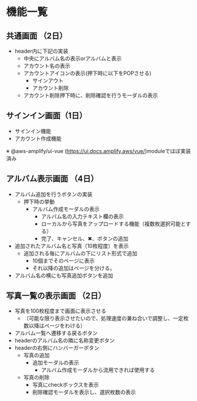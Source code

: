 # 機能一覧
## 共通画面 （2日）
- header内に下記の実装
  - 中央にアルバム名の表示orアルバムと表示
  - アカウント名の表示
  - アカウントアイコンの表示(押下時に以下をPOPさせる)
    - サインアウト
    - アカウント削除
  - アカウント削除押下時に、削除確認を行うモーダルの表示

## サインイン画面（1日）
- サインイン機能
- アカウント作成機能

※ @aws-amplify/ui-vue (https://ui.docs.amplify.aws/vue/)moduleでほぼ実装済み

## アルバム表示画面 （4日）
- アルバム追加を行うボタンの実装
  - 押下時の挙動
    - アルバム作成モーダルの表示
      - アルバム名の入力テキスト欄の表示
      - ローカルから写真をアップロードする機能（複数枚選択可能とする）
      - 完了、キャンセル、✖、ボタンの追加
- 追加されたアルバム名と写真（10枚程度）を表示
  - 追加される毎にアルバムの下にリスト形式で追加
    - 10個までそのページに表示
    - それ以降の追加はページを分ける。
- アルバム名の横にも写真追加ボタンを追加

## 写真一覧の表示画面 （2日）
- 写真を100枚程度まで画面に表示させる
  - （可能な限り表示させたいので、処理速度の兼ね合いで調整し、一定枚数以降はページをわける）
- アルバム一覧へ遷移する戻るボタン
- headerのアルバム名の隣に名称変更ボタン
- headerの右側にハンバーガーボタン
  - 写真の追加
    - 追加モーダルの表示
      - アルバム作成モーダルから流用できれば使用する
  - 写真の削除
    - 写真にcheckボックスを表示
    - 削除確認モーダルを表示し、選択枚数の表示

